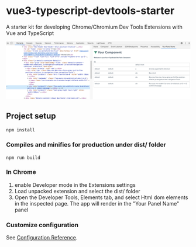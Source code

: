 # vue3-typescript-devtools-starter

A starter kit for developing Chrome/Chromium Dev Tools Extensions with Vue and TypeScript

![screenshot](screenshots/vue3-typescript-devtools-starter.png)

## Project setup
```
npm install
```

### Compiles and minifies for production under dist/ folder
```
npm run build
```

### In Chrome
1) enable Developer mode in the Extensions settings
2) Load unpacked extension and select the dist/ folder
3) Open the Developer Tools, Elements tab, and select Html dom elements in the inspected page. The app will render in the "Your Panel Name" panel

### Customize configuration
See [Configuration Reference](https://cli.vuejs.org/config/).
